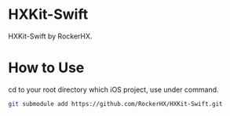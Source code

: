# HXKit-Swift
HXKit-Swift by RockerHX.

# How to Use
cd to your root directory which iOS project, use under command.

```zsh
git submodule add https://github.com/RockerHX/HXKit-Swift.git
```
